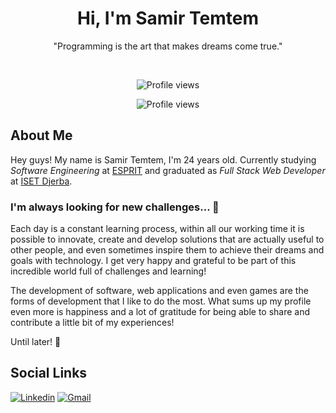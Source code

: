 <h1 align='center'>Hi, I'm Samir Temtem</h1>
<p align='center'>
  "Programming is the art that makes dreams come true."
</p>

<br />

<p align="center"> 
  <img src="https://komarev.com/ghpvc/?username=samirtemtem&color=blue" alt="Profile views">
</p>
<p align="center"> 
  <img src="https://github-readme-stats.vercel.app/api?username=samirtemtem&show_icons=true&theme=radical"
" alt="Profile views">
</p>

## About Me

Hey guys! My name is Samir Temtem, I'm 24 years old. Currently studying _Software Engineering_ at [ESPRIT](https://www.esprit.tn/) and graduated as _Full Stack Web Developer_ at [ISET Djerba](https://www.isetjb.rnu.tn/).

### I'm always looking for new challenges... 🔭

Each day is a constant learning process, within all our working time it is possible to innovate, create and develop solutions that are actually useful to other people, and even sometimes inspire them to achieve their dreams and goals with technology. I get very happy and grateful to be part of this incredible world full of challenges and learning!

The development of software, web applications and even games are the forms of development that I like to do the most. What sums up my profile even more is happiness and a lot of gratitude for being able to share and contribute a little bit of my experiences!

Until later! 👋

## Social Links

[![Linkedin](https://img.shields.io/badge/LinkedIn-0077B5?style=for-the-badge&logo=linkedin&logoColor=white)](https://www.linkedin.com/in/samir-temtem/)
[![Gmail](https://img.shields.io/badge/Gmail-D14836?style=for-the-badge&logo=gmail&logoColor=white)](mailto:samirtem6@gmail.com)
